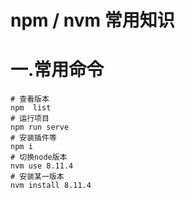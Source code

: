 # npm / nvm 常用知识



# 一.常用命令

```shell
# 查看版本
npm  list
# 运行项目
npm run serve 
# 安装插件等
npm i
# 切换node版本
nvm use 8.11.4
# 安装某一版本
nvm install 8.11.4
```

